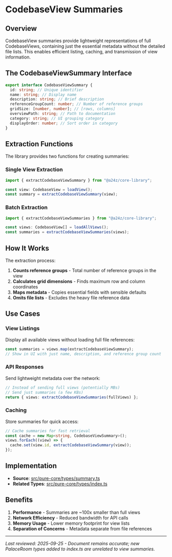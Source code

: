# CodebaseView Summaries

## Overview

CodebaseView summaries provide lightweight representations of full CodebaseViews, containing just the essential metadata without the detailed file lists. This enables efficient listing, caching, and transmission of view information.

## The CodebaseViewSummary Interface

```typescript
export interface CodebaseViewSummary {
  id: string; // Unique identifier
  name: string; // Display name
  description: string; // Brief description
  referenceGroupCount: number; // Number of reference groups
  gridSize: [number, number]; // [rows, columns]
  overviewPath: string; // Path to documentation
  category: string; // UI grouping category
  displayOrder: number; // Sort order in category
}
```

## Extraction Functions

The library provides two functions for creating summaries:

### Single View Extraction

```typescript
import { extractCodebaseViewSummary } from "@a24z/core-library";

const view: CodebaseView = loadView();
const summary = extractCodebaseViewSummary(view);
```

### Batch Extraction

```typescript
import { extractCodebaseViewSummaries } from "@a24z/core-library";

const views: CodebaseView[] = loadAllViews();
const summaries = extractCodebaseViewSummaries(views);
```

## How It Works

The extraction process:

1. **Counts reference groups** - Total number of reference groups in the view
2. **Calculates grid dimensions** - Finds maximum row and column coordinates
3. **Maps metadata** - Copies essential fields with sensible defaults
4. **Omits file lists** - Excludes the heavy file reference data

## Use Cases

### View Listings

Display all available views without loading full file references:

```typescript
const summaries = views.map(extractCodebaseViewSummary);
// Show in UI with just name, description, and reference group count
```

### API Responses

Send lightweight metadata over the network:

```typescript
// Instead of sending full views (potentially MBs)
// Send just summaries (a few KBs)
return { views: extractCodebaseViewSummaries(fullViews) };
```

### Caching

Store summaries for quick access:

```typescript
// Cache summaries for fast retrieval
const cache = new Map<string, CodebaseViewSummary>();
views.forEach((view) => {
  cache.set(view.id, extractCodebaseViewSummary(view));
});
```

## Implementation

- **Source**: [src/pure-core/types/summary.ts](src/pure-core/types/summary.ts)
- **Related Types**: [src/pure-core/types/index.ts](src/pure-core/types/index.ts)

## Benefits

1. **Performance** - Summaries are ~100x smaller than full views
2. **Network Efficiency** - Reduced bandwidth for API calls
3. **Memory Usage** - Lower memory footprint for view lists
4. **Separation of Concerns** - Metadata separate from file references

---

_Last reviewed: 2025-09-25 - Document remains accurate; new PalaceRoom types added to index.ts are unrelated to view summaries._
